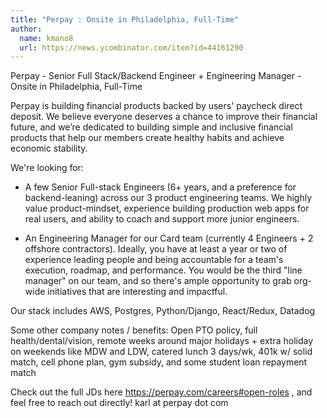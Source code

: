 ```yaml
---
title: "Perpay : Onsite in Philadelphia, Full-Time"
author:
  name: kmano8
  url: https://news.ycombinator.com/item?id=44161290
---
```

Perpay - Senior Full Stack&#x2F;Backend Engineer + Engineering Manager - Onsite in Philadelphia, Full-Time

Perpay is building financial products backed by users&#x27; paycheck direct deposit. We believe everyone deserves a chance to improve their financial future, and we’re dedicated to building simple and inclusive financial products that help our members create healthy habits and achieve economic stability.

We&#x27;re looking for:

- A few Senior Full-stack Engineers (6+ years, and a preference for backend-leaning) across our 3 product engineering teams. We highly value product-mindset, experience building production web apps for real users, and ability to coach and support more junior engineers.

- An Engineering Manager for our Card team (currently 4 Engineers + 2 offshore contractors). Ideally, you have at least a year or two of experience leading people and being accountable for a team&#x27;s execution, roadmap, and performance. You would be the third &quot;line manager&quot; on our team, and so there&#x27;s ample opportunity to grab org-wide initiatives that are interesting and impactful.

Our stack includes AWS, Postgres, Python&#x2F;Django, React&#x2F;Redux, Datadog

Some other company notes &#x2F; benefits: Open PTO policy, full health&#x2F;dental&#x2F;vision, remote weeks around major holidays + extra holiday on weekends like MDW and LDW, catered lunch 3 days&#x2F;wk, 401k w&#x2F; solid match, cell phone plan, gym subsidy, and some student loan repayment match

Check out the full JDs here <a href="https:&#x2F;&#x2F;perpay.com&#x2F;careers#open-roles" rel="nofollow">https:&#x2F;&#x2F;perpay.com&#x2F;careers#open-roles</a> , and feel free to reach out directly! karl at perpay dot com
<JobApplication />
